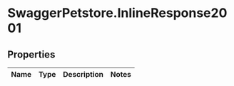# SwaggerPetstore.InlineResponse2001

## Properties
Name | Type | Description | Notes
------------ | ------------- | ------------- | -------------
